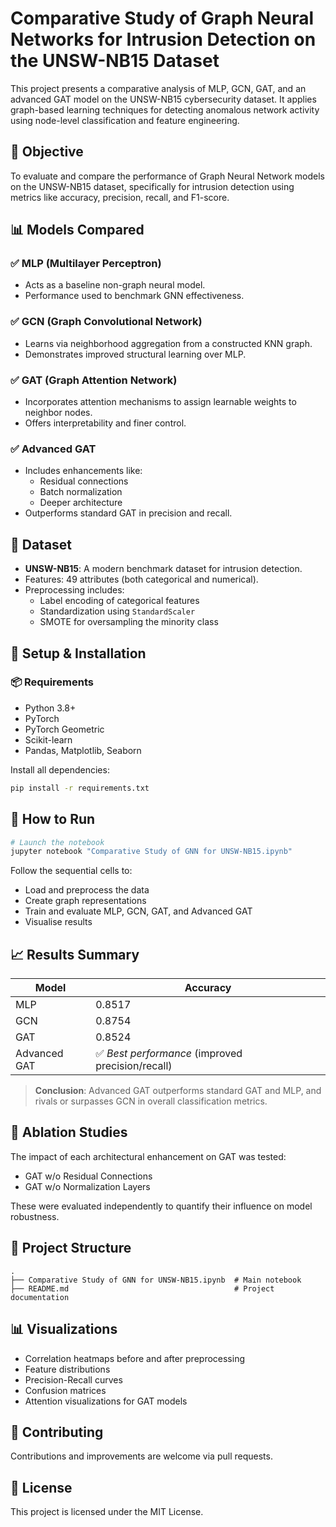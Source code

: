 #  Comparative Study of Graph Neural Networks for Intrusion Detection on the UNSW-NB15 Dataset

This project presents a comparative analysis of MLP, GCN, GAT, and an advanced GAT model on the UNSW-NB15 cybersecurity dataset. It applies graph-based learning techniques for detecting anomalous network activity using node-level classification and feature engineering.

## 🌟 Objective

To evaluate and compare the performance of Graph Neural Network models on the UNSW-NB15 dataset, specifically for intrusion detection using metrics like accuracy, precision, recall, and F1-score.

## 📊 Models Compared

### ✅ MLP (Multilayer Perceptron)
- Acts as a baseline non-graph neural model.
- Performance used to benchmark GNN effectiveness.

### ✅ GCN (Graph Convolutional Network)
- Learns via neighborhood aggregation from a constructed KNN graph.
- Demonstrates improved structural learning over MLP.

### ✅ GAT (Graph Attention Network)
- Incorporates attention mechanisms to assign learnable weights to neighbor nodes.
- Offers interpretability and finer control.

### ✅ Advanced GAT
- Includes enhancements like:
  - Residual connections
  - Batch normalization
  - Deeper architecture
- Outperforms standard GAT in precision and recall.

## 🧪 Dataset

- **UNSW-NB15**: A modern benchmark dataset for intrusion detection.
- Features: 49 attributes (both categorical and numerical).
- Preprocessing includes:
  - Label encoding of categorical features
  - Standardization using `StandardScaler`
  - SMOTE for oversampling the minority class

## 🔧 Setup & Installation

### 📦 Requirements

- Python 3.8+
- PyTorch
- PyTorch Geometric
- Scikit-learn
- Pandas, Matplotlib, Seaborn

Install all dependencies:

```bash
pip install -r requirements.txt
```

## 🚀 How to Run

```bash
# Launch the notebook
jupyter notebook "Comparative Study of GNN for UNSW-NB15.ipynb"
```

Follow the sequential cells to:
- Load and preprocess the data
- Create graph representations
- Train and evaluate MLP, GCN, GAT, and Advanced GAT
- Visualise results

## 📈 Results Summary

| Model         | Accuracy |
|---------------|----------|
| MLP           | 0.8517   |
| GCN           | 0.8754   |
| GAT           | 0.8524   |
| Advanced GAT  | ✅ *Best performance* (improved precision/recall) |

> **Conclusion**: Advanced GAT outperforms standard GAT and MLP, and rivals or surpasses GCN in overall classification metrics.

## 🔬 Ablation Studies

The impact of each architectural enhancement on GAT was tested:
- GAT w/o Residual Connections
- GAT w/o Normalization Layers

These were evaluated independently to quantify their influence on model robustness.

## 📁 Project Structure

```
.
├── Comparative Study of GNN for UNSW-NB15.ipynb  # Main notebook
├── README.md                                     # Project documentation
```

## 📊 Visualizations

- Correlation heatmaps before and after preprocessing
- Feature distributions
- Precision-Recall curves
- Confusion matrices
- Attention visualizations for GAT models

## 🤝 Contributing

Contributions and improvements are welcome via pull requests.

## 📜 License

This project is licensed under the MIT License.
